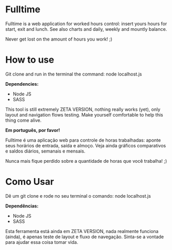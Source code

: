 # Fulltime

Fulltime is a web application for worked hours control: insert yours hours for start, exit and lunch. See also charts and daily, weekly and mountly balance. 

Never get lost on the amount of hours you work! ;)

# How to use

Git clone and run in the terminal the command: node localhost.js

<b>Dependencies:</b>
- Node JS
- SASS

This tool is still extremely ZETA VERSION, nothing really works (yet), only layout and navigation flows testing. Make yourself comfortable to help this thing come alive.


<b>Em português, por favor!</b>

Fulltime é uma aplicação web para controle de horas trabalhadas: aponte seus horários de entrada, saída e almoço. Veja ainda gráficos comparativos e saldos diários, semanais e mensais. 

Nunca mais fique perdido sobre a quantidade de horas que você trabalha! ;)

# Como Usar

Dê um git clone e rode no seu terminal o comando: node localhost.js

<b>Dependências:</b>
- Node JS
- SASS

Esta ferramenta está ainda em ZETA VERSION, nada realmente funciona (ainda), é apenas teste de layout e fluxo de navegação. Sinta-se a vontade para ajudar essa coisa tomar vida.
